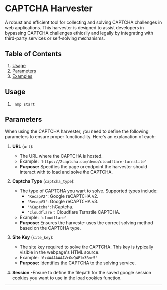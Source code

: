 # CAPTCHA Harvester


A robust and efficient tool for collecting and solving CAPTCHA challenges in web applications. This harvester is designed to assist developers in bypassing CAPTCHA challenges ethically and legally by integrating with third-party services or self-solving mechanisms.


## Table of Contents
1. [Usage](#usage)
2. [Parameters](#parameters)
3. [Examples](#examples)


## Usage
1. ```bash
    nmp start

## Parameters

When using the CAPTCHA harvester, you need to define the following parameters to ensure proper functionality. Here's an explanation of each:

1. **URL** (`url`):
   - The URL where the CAPTCHA is hosted.
   - Example: `'https://2captcha.com/demo/cloudflare-turnstile'`
   - **Purpose:** Specifies the page or endpoint the harvester should interact with to load and solve the CAPTCHA.

2. **Captcha Type** (`captcha_type`):
   - The type of CAPTCHA you want to solve. Supported types include:
     - `'RecapV2'`: Google reCAPTCHA v2.
     - `'RecapV3'`: Google reCAPTCHA v3.
     - `'hCaptcha'`: hCaptcha.
     - `'cloudflare'`: Cloudflare Turnstile CAPTCHA.
   - Example: `'cloudflare'`
   - **Purpose:** Ensures the harvester uses the correct solving method based on the CAPTCHA type.

3. **Site Key** (`site_key`):
   - The site key required to solve the CAPTCHA. This key is typically visible in the webpage's HTML source.
   - Example: `'0x4AAAAAAAVrOwQWPlm3Bnr5'`
   - **Purpose:** Identifies the CAPTCHA to the solving service.
4. **Session**
    -Ensure to define the filepath for the saved google session cookies you want to use in the load cookies function.
---
